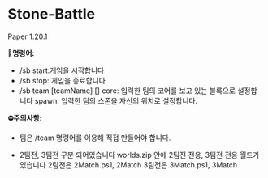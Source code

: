 # Stone-Battle

Paper 1.20.1

**💬명령어:**
- /sb start:게임을 시작합니다
- /sb stop: 게임을 종료합니다
- /sb team [teamName] [<core><spawn>]
  core: 입력한 팀의 코어를 보고 있는 블록으로 설정합니다
  spawn: 입력한 팀의 스폰을 자신의 위치로 설정합니다.

**⛔주의사항:**
- 팀은 /team 명령어를 이용해 직접 만들어야 합니다.

- 2팀전, 3팀전 구분 되어있습니다
  worlds.zip 안에 2팀전 전용, 3팀전 전용 월드가 있습니다
  2팀전은 2Match.ps1, 2Match
  3팀전은 3Match.ps1, 3Match
